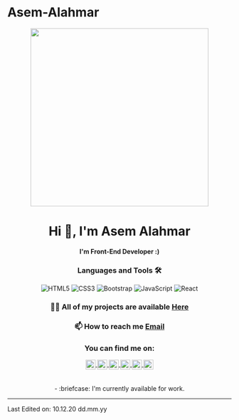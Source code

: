 # Asem-Alahmar
<div align="center">
<img src="https://i.imgur.com/8MupZHY.gif" width="400px" />
<br>

# Hi 👋, I'm **Asem Alahmar**

####  I'm Front-End Developer :)


### Languages and Tools 🛠 

![HTML5](https://img.shields.io/badge/-HTML5-%23E44D27?style=flat-square&logo=html5&logoColor=ffffff)
![CSS3](https://img.shields.io/badge/-CSS3-%231572B6?style=flat-square&logo=css3)
![Bootstrap](https://img.shields.io/badge/-Bootstrap-563D7C?style=flat-square&logo=Bootstrap)
![JavaScript](https://img.shields.io/badge/-JavaScript-%23F7DF1C?style=flat-square&logo=javascript&logoColor=000000&labelColor=%23F7DF1C&color=%23FFCE5A)
![React](https://img.shields.io/badge/-React-61DAFB?style=flat-square&logo=react&logoColor=ffffff)



### 👨‍💻 All of my projects are available [Here](https://github.com/asem-alahmar?tab=repositories)

### 📫 How to reach me [Email](**mo.asem.alahmar@gmail.com**)

### You can find me on:
<div align="center">
<a href="https://www.facebook.com/asem.alahmar/">
  <img align="center" alt="Asem's Facebook" width="22px" src="https://cdn.jsdelivr.net/npm/simple-icons@v3/icons/facebook.svg" />
</a>  
<a href="https://www.linkedin.com/in/mohamad-asem-alahmar/">
  <img align="center" alt="Asem's LinkdeIN" width="22px" src="https://cdn.jsdelivr.net/npm/simple-icons@v3/icons/linkedin.svg" />
</a>
<a href="https://www.instagram.com/asem.a.h/">
  <img align="center" alt="Asem's Instagram" width="22px" src="https://cdn.jsdelivr.net/npm/simple-icons@v3/icons/instagram.svg" />
</a>
<a href="https://twitter.com/Asem_Alahmar">
  <img align="center" alt="Asem's Twitter" width="22px" src="https://cdn.jsdelivr.net/npm/simple-icons@v3/icons/twitter.svg" />
</a>
<a href="https://medium.com/@asem-alahmar">
  <img align="center" alt="Asem's Medium" width="22px" src="https://cdn.jsdelivr.net/npm/simple-icons@v3/icons/medium.svg" />
</a>
<a href="https://www.hackerrank.com/AsemAlahmar">
  <img align="center" alt="Asem's Hackerrank" width="22px" src="https://cdn.jsdelivr.net/npm/simple-icons@v3/icons/hackerrank.svg" />
</a>
<br>
<br>
<br>
- :briefcase: I'm currently available for work.
</div>
</div>



--------

Last Edited on: 10.12.20
 		dd.mm.yy
